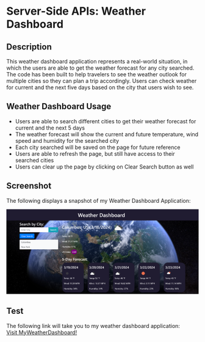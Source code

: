 # Server-Side APIs: Weather Dashboard

## Description

This weather dashboard application represents a real-world situation, in which the users are able to get the weather forecast for any city searched. The code has been built to help travelers to see the weather outlook for multiple cities so they can plan a trip accordingly. Users can check weather for current and the next five days based on the city that users wish to see. 

## Weather Dashboard Usage

- Users are able to search different cities to get their weather forecast for current and the next 5 days
- The weather forecast will show the current and future temperature, wind speed and humidity for the searched city
- Each city searched will be saved on the page for future reference
- Users are able to refresh the page, but still have access to their searched cities
- Users can clear up the page by clicking on Clear Search button as well


## Screenshot

The following displays a snapshot of my Weather Dashboard Application:

![Snapshot of my "Weather Dashboard".](<Assets/_C__Users_Bahador_bootcamp_OSU-VIRT-FSF-PT-01-2024-U-LOLC_06-Server-Side-APIs_02-Challenge_index.html_ (1).png?raw=true>)

## Test

The following link will take you to my weather dashboard application: <br>
 <a href="https://benravandi.github.io/PasswordGeneratorApp/">Visit MyWeatherDashboard!</a>